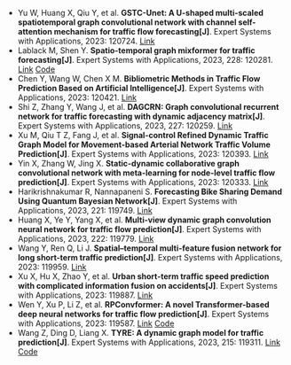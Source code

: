 * Yu W, Huang X, Qiu Y, et al. <b>GSTC-Unet: A U-shaped multi-scaled spatiotemporal graph convolutional network with channel self-attention mechanism for traffic flow forecasting[J]</b>. Expert Systems with Applications, 2023: 120724. [Link](https://www.sciencedirect.com/science/article/pii/S0957417423012265)
* Lablack M, Shen Y. <b>Spatio-temporal graph mixformer for traffic forecasting[J]</b>. Expert Systems with Applications, 2023, 228: 120281. [Link](https://www.sciencedirect.com/science/article/pii/S0957417423007832) [Code](https://github.com/mouradost/stgm)
* Chen Y, Wang W, Chen X M. <b>Bibliometric Methods in Traffic Flow Prediction Based on Artificial Intelligence[J]</b>. Expert Systems with Applications, 2023: 120421. [Link](https://www.sciencedirect.com/science/article/pii/S0957417423009235)
* Shi Z, Zhang Y, Wang J, et al. <b>DAGCRN: Graph convolutional recurrent network for traffic forecasting with dynamic adjacency matrix[J]</b>. Expert Systems with Applications, 2023, 227: 120259. [Link](https://www.sciencedirect.com/science/article/pii/S0957417423007613)
* Xu M, Qiu T Z, Fang J, et al. <b>Signal-control Refined Dynamic Traffic Graph Model for Movement-based Arterial Network Traffic Volume Prediction[J]</b>. Expert Systems with Applications, 2023: 120393. [Link](https://www.sciencedirect.com/science/article/pii/S0957417423008953)
* Yin X, Zhang W, Jing X. <b>Static-dynamic collaborative graph convolutional network with meta-learning for node-level traffic flow prediction[J]</b>. Expert Systems with Applications, 2023: 120333. [Link](https://www.sciencedirect.com/science/article/pii/S0957417423008357)
* Harikrishnakumar R, Nannapaneni S. <b>Forecasting Bike Sharing Demand Using Quantum Bayesian Network[J]</b>. Expert Systems with Applications, 2023, 221: 119749. [Link](https://www.sciencedirect.com/science/article/pii/S0957417423002506)
* Huang X, Ye Y, Yang X, et al. <b>Multi-view dynamic graph convolution neural network for traffic flow prediction[J]</b>. Expert Systems with Applications, 2023, 222: 119779. [Link](https://www.sciencedirect.com/science/article/pii/S0957417423002804)
* Wang Y, Ren Q, Li J. <b>Spatial–temporal multi-feature fusion network for long short-term traffic prediction[J]</b>. Expert Systems with Applications, 2023: 119959. [Link](https://www.sciencedirect.com/science/article/pii/S095741742300461X)
* Xu X, Hu X, Zhao Y, et al. <b>Urban short-term traffic speed prediction with complicated information fusion on accidents[J]</b>. Expert Systems with Applications, 2023: 119887. [Link](https://www.sciencedirect.com/science/article/pii/S0957417423003883)
* Wen Y, Xu P, Li Z, et al. <b>RPConvformer: A novel Transformer-based deep neural networks for traffic flow prediction[J]</b>. Expert Systems with Applications, 2023: 119587. [Link](https://www.sciencedirect.com/science/article/pii/S095741742300088X) [Code](https://github.com/YanJieWen/RPConvformer)
* Wang Z, Ding D, Liang X. <b>TYRE: A dynamic graph model for traffic prediction[J]</b>. Expert Systems with Applications, 2023, 215: 119311. [Link](https://www.sciencedirect.com/science/article/pii/S0957417422023296) [Code](https://github.com/wzhtxy/Traffic-dYnamic-gRaph-modEl)
